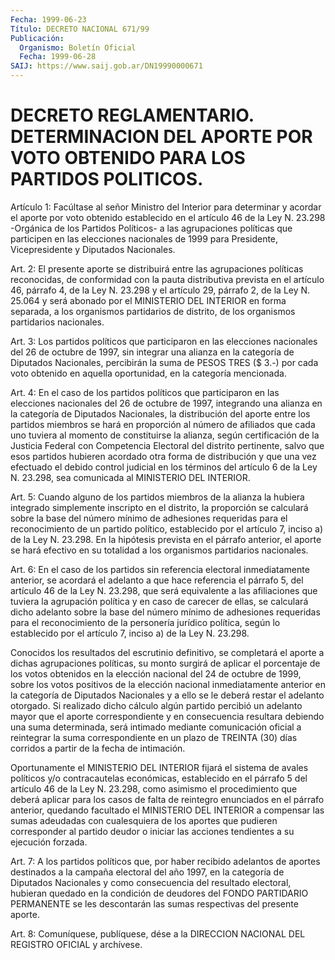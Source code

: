 ```yaml
---
Fecha: 1999-06-23
Título: DECRETO NACIONAL 671/99
Publicación:
  Organismo: Boletín Oficial
  Fecha: 1999-06-28
SAIJ: https://www.saij.gob.ar/DN19990000671
---
```

# DECRETO REGLAMENTARIO. DETERMINACION DEL APORTE POR VOTO OBTENIDO PARA LOS PARTIDOS POLITICOS.

<a id="1"></a>
Artículo  1: Facúltase  al  señor  Ministro  del  Interior para determinar y acordar el aporte por  voto obtenido establecido en el artículo 46 de la Ley N. 23.298 -Orgánica de los Partidos Políticos- a  las  agrupaciones  políticas que participen  en  las  elecciones nacionales  de 1999 para  Presidente,  Vicepresidente  y  Diputados Nacionales.

<a id="2"></a>
Art. 2: El presente  aporte  se distribuirá entre las agrupaciones políticas reconocidas, de conformidad  con  la  pauta  distributiva prevista  en  el  artículo 46, párrafo 4, de la Ley N. 23.298 y el artículo 29, párrafo  2,  de la Ley N. 25.064 y será abonado por el MINISTERIO  DEL  INTERIOR  en  forma  separada,  a  los  organismos partidarios de distrito, de los  organismos  partidarios nacionales.

<a id="3"></a>
Art. 3: Los partidos políticos que participaron  en las elecciones nacionales del 26 de octubre de 1997, sin integrar  una  alianza en la  categoría de Diputados Nacionales, percibirán la suma de  PESOS TRES  ($  3.-) por cada voto obtenido en aquella oportunidad, en la categoría mencionada.

<a id="4"></a>
Art. 4: En  el  caso de los partidos políticos que participaron en las elecciones nacionales del 26 de octubre de 1997, integrando una alianza en la categoría  de  Diputados  Nacionales, la distribución del aporte entre los partidos miembros se  hará  en  proporción  al número de afiliados que cada uno tuviera al momento de constituirse la   alianza,  según  certificación  de  la  Justicia  Federal  con Competencia  Electoral  del  distrito  pertinente,  salvo  que esos partidos hubieren acordado otra forma de distribución y que una vez efectuado el debido control judicial en los términos del artículo 6 de la  Ley  N. 23.298,  sea  comunicada al MINISTERIO DEL INTERIOR.

<a id="5"></a>
Art. 5: Cuando alguno de los partidos  miembros  de  la alianza la hubiera  integrado  simplemente  inscripto  en  el  distrito,    la proporción  se  calculará  sobre  la  base  del  número  mínimo  de adhesiones   requeridas  para  el  reconocimiento  de  un  partido político, establecido  por  el artículo 7, inciso a) de la Ley N. 23.298. En la hipótesis prevista en el párrafo anterior, el aporte se hará efectivo en su  totalidad  a   los  organismos  partidarios nacionales.

<a id="6"></a>
Art.  6: En  el  caso de los partidos sin  referencia  electoral inmediatamente  anterior,  se  acordará  el  adelanto  a  que  hace referencia el párrafo  5, del artículo 46 de la Ley N. 23.298, que será  equivalente  a las afiliaciones  que  tuviera  la  agrupación política y en caso de carecer de ellas, se calculará dicho adelanto sobre la base del número  mínimo  de  adhesiones requeridas para el reconocimiento  de  la  personería  jurídico   política,  según  lo establecido  por  el  artículo  7, inciso a) de la  Ley N. 23.298.

Conocidos los resultados del escrutinio  definitivo,  se completará el  aporte  a  dichas  agrupaciones políticas, su monto surgirá  de aplicar  el  porcentaje de  los  votos  obtenidos  en  la  elección nacional del 24 de octubre de 1999, sobre los votos positivos de la elección  nacional  inmediatamente  anterior  en  la  categoría  de Diputados Nacionales  y  a  ello  se  le  deberá restar el adelanto otorgado.  Si  realizado dicho cálculo algún  partido  percibió  un adelanto mayor que  el  aporte  correspondiente  y  en consecuencia resultara  debiendo  una  suma determinada, será intimado  mediante comunicación oficial a reintegrar  la  suma  correspondiente  en un plazo  de  TREINTA  (30)  días  corridos  a  partir  de la fecha de intimación.

Oportunamente  el  MINISTERIO  DEL  INTERIOR  fijará el sistema  de avales políticos y/o contracautelas económicas,  establecido  en el párrafo  5  del  artículo 46 de la Ley N. 23.298, como asimismo el procedimiento  que  deberá aplicar  para  los  casos  de  falta  de reintegro enunciados  en el párrafo anterior, quedando facultado el MINISTERIO  DEL  INTERIOR  a  compensar  las  sumas  adeudadas  con cualesquiera de los  aportes  que  pudieren corresponder al partido deudor o iniciar las acciones tendientes  a  su  ejecución  forzada.

<a id="7"></a>
Art. 7: A los partidos políticos que, por haber recibido adelantos de  aportes  destinados a la campaña electoral del año 1997, en  la categoría de Diputados Nacionales y como consecuencia del resultado electoral, hubieran  quedado  en la condición de deudores del FONDO PARTIDARIO PERMANENTE se les descontarán  las sumas respectivas del presente aporte.

<a id="8"></a>
Art. 8: Comuníquese, publíquese, dése a la  DIRECCION NACIONAL DEL REGISTRO  OFICIAL  y archívese.